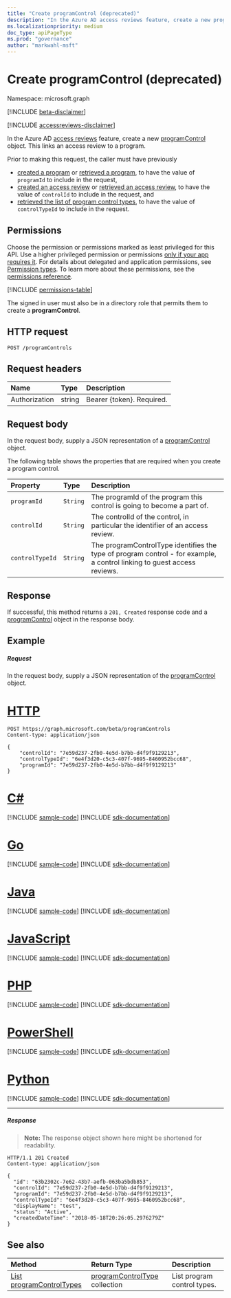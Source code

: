 ```yaml
---
title: "Create programControl (deprecated)"
description: "In the Azure AD access reviews feature, create a new programControl object.  This links an access review to a program."
ms.localizationpriority: medium
doc_type: apiPageType
ms.prod: "governance"
author: "markwahl-msft"
---
```


# Create programControl (deprecated)

Namespace: microsoft.graph

[!INCLUDE [beta-disclaimer](../../includes/beta-disclaimer.md)]

[!INCLUDE [accessreviews-disclaimer](../../includes/accessreviews-disclaimer.md)]

In the Azure AD [access reviews](../resources/accessreviews-root.md) feature, create a new [programControl](../resources/programcontrol.md) object.  This links an access review to a program.

Prior to making this request, the caller must have previously

- [created a program](program-create.md) or [retrieved a program](program-list.md), to have the value of `programId` to include in the request,
- [created an access review](accessreview-create.md) or [retrieved an access review](accessreview-get.md), to have the value of `controlId` to include in the request, and
- [retrieved the list of program control types](programcontroltype-list.md), to have the value of `controlTypeId` to include in the request.


## Permissions
Choose the permission or permissions marked as least privileged for this API. Use a higher privileged permission or permissions [only if your app requires it](/graph/permissions-overview#best-practices-for-using-microsoft-graph-permissions). For details about delegated and application permissions, see [Permission types](/graph/permissions-overview#permission-types). To learn more about these permissions, see the [permissions reference](/graph/permissions-reference).

<!-- { "blockType": "permissions", "name": "programcontrol_create" } -->
[!INCLUDE [permissions-table](../includes/permissions/programcontrol-create-permissions.md)]

The signed in user must also be in a directory role that permits them to create a **programControl**. 

## HTTP request
<!-- { "blockType": "ignored" } -->
```http
POST /programControls
```
## Request headers
| Name         | Type        | Description |
|:-------------|:------------|:------------|
| Authorization | string | Bearer \{token\}. Required. |

## Request body
In the request body, supply a JSON representation of a [programControl](../resources/programcontrol.md) object.

The following table shows the properties that are required when you create a program control.

| Property     | Type        | Description |
|:-------------|:------------|:------------|
| `programId`              |`String`                | The programId of the program this control is going to become a part of.                             |
| `controlId`              |`String`                | The controlId of the control, in particular the identifier of an access review.                                                |
| `controlTypeId`          |`String`                | The programControlType identifies the type of program control - for example, a control linking to guest access reviews. |

## Response
If successful, this method returns a `201, Created` response code and a [programControl](../resources/programcontrol.md) object in the response body.


## Example
##### Request
In the request body, supply a JSON representation of the [programControl](../resources/programcontrol.md) object.


# [HTTP](#tab/http)
<!-- {
  "blockType": "request",
  "name": "create_programControl_from_programControls"
}-->
```http
POST https://graph.microsoft.com/beta/programControls
Content-type: application/json

{
    "controlId": "7e59d237-2fb0-4e5d-b7bb-d4f9f9129213",
    "controlTypeId": "6e4f3d20-c5c3-407f-9695-8460952bcc68",
    "programId": "7e59d237-2fb0-4e5d-b7bb-d4f9f9129213"
}
```

# [C#](#tab/csharp)
[!INCLUDE [sample-code](../includes/snippets/csharp/create-programcontrol-from-programcontrols-csharp-snippets.md)]
[!INCLUDE [sdk-documentation](../includes/snippets/snippets-sdk-documentation-link.md)]

# [Go](#tab/go)
[!INCLUDE [sample-code](../includes/snippets/go/create-programcontrol-from-programcontrols-go-snippets.md)]
[!INCLUDE [sdk-documentation](../includes/snippets/snippets-sdk-documentation-link.md)]

# [Java](#tab/java)
[!INCLUDE [sample-code](../includes/snippets/java/create-programcontrol-from-programcontrols-java-snippets.md)]
[!INCLUDE [sdk-documentation](../includes/snippets/snippets-sdk-documentation-link.md)]

# [JavaScript](#tab/javascript)
[!INCLUDE [sample-code](../includes/snippets/javascript/create-programcontrol-from-programcontrols-javascript-snippets.md)]
[!INCLUDE [sdk-documentation](../includes/snippets/snippets-sdk-documentation-link.md)]

# [PHP](#tab/php)
[!INCLUDE [sample-code](../includes/snippets/php/create-programcontrol-from-programcontrols-php-snippets.md)]
[!INCLUDE [sdk-documentation](../includes/snippets/snippets-sdk-documentation-link.md)]

# [PowerShell](#tab/powershell)
[!INCLUDE [sample-code](../includes/snippets/powershell/create-programcontrol-from-programcontrols-powershell-snippets.md)]
[!INCLUDE [sdk-documentation](../includes/snippets/snippets-sdk-documentation-link.md)]

# [Python](#tab/python)
[!INCLUDE [sample-code](../includes/snippets/python/create-programcontrol-from-programcontrols-python-snippets.md)]
[!INCLUDE [sdk-documentation](../includes/snippets/snippets-sdk-documentation-link.md)]

---

##### Response
>**Note:** The response object shown here might be shortened for readability.
<!-- {
  "blockType": "response",
  "truncated": true,
  "@odata.type": "microsoft.graph.programControl"
} -->
```http
HTTP/1.1 201 Created
Content-type: application/json

{
  "id": "63b2302c-7e62-43b7-aefb-063ba5bdb853",
  "controlId": "7e59d237-2fb0-4e5d-b7bb-d4f9f9129213",
  "programId": "7e59d237-2fb0-4e5d-b7bb-d4f9f9129213",
  "controlTypeId": "6e4f3d20-c5c3-407f-9695-8460952bcc68",
  "displayName": "test",
  "status": "Active",
  "createdDateTime": "2018-05-18T20:26:05.2976279Z"
}
```

## See also

| Method		   | Return Type	|Description|
|:---------------|:--------|:----------|
|[List programControlTypes](../api/programcontroltype-list.md) | [programControlType](../resources/programcontroltype.md) collection| List program control types. |


<!--
{
  "type": "#page.annotation",
  "description": "Create programControl",
  "keywords": "",
  "section": "documentation",
  "tocPath": "",
  "suppressions": [
  ]
}
-->


